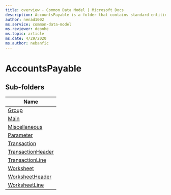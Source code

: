 ```yaml
---
title: overview - Common Data Model | Microsoft Docs
description: AccountsPayable is a folder that contains standard entities related to the Common Data Model.
author: nenad1002
ms.service: common-data-model
ms.reviewer: deonhe
ms.topic: article
ms.date: 4/29/2020
ms.author: nebanfic
---
```


# AccountsPayable


## Sub-folders

|Name|
|---|
|[Group](Group/overview.md)|
|[Main](Main/overview.md)|
|[Miscellaneous](Miscellaneous/overview.md)|
|[Parameter](Parameter/overview.md)|
|[Transaction](Transaction/overview.md)|
|[TransactionHeader](TransactionHeader/overview.md)|
|[TransactionLine](TransactionLine/overview.md)|
|[Worksheet](Worksheet/overview.md)|
|[WorksheetHeader](WorksheetHeader/overview.md)|
|[WorksheetLine](WorksheetLine/overview.md)|



